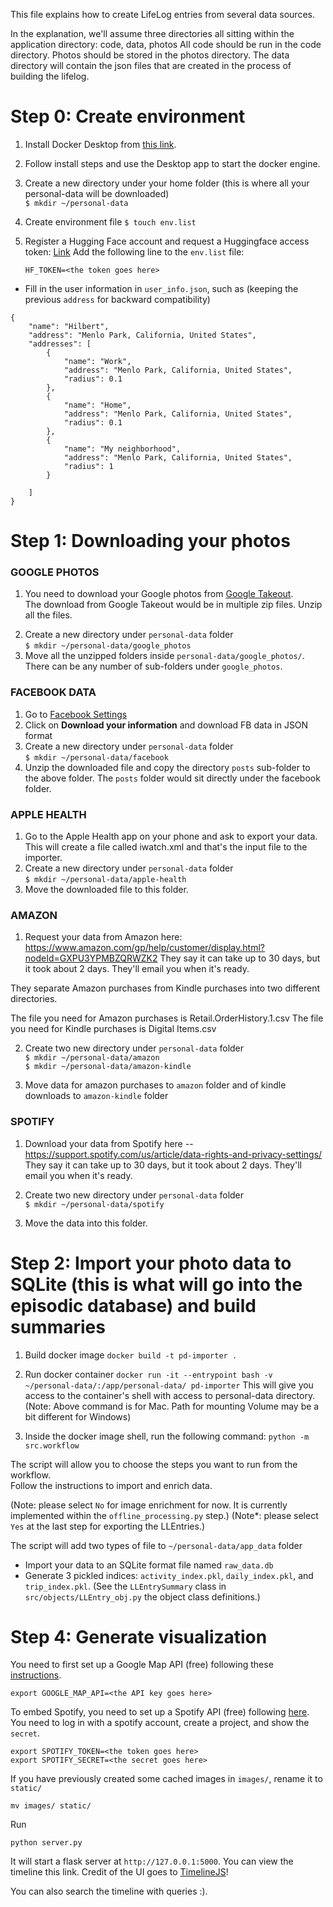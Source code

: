 This file explains how to create LifeLog entries from several data sources.


In the explanation, we'll assume three directories all sitting within the application directory:
  code, data, photos
  All code should be run in the code directory. Photos should be stored in the photos directory. The data directory will contain the json files that are created in the process of building the lifelog.

# Step 0: Create environment

1. Install Docker Desktop from [this link](https://docs.docker.com/desktop/).

2. Follow install steps and use the Desktop app to start the docker engine.

3. Create a new directory under your home folder (this is where all your personal-data will be downloaded)  
    ```$ mkdir ~/personal-data```

4. Create environment file
    ```$ touch env.list```

5. Register a Hugging Face account and request a Huggingface access token: [Link](https://huggingface.co/docs/hub/security-tokens)
    Add the following line to the `env.list` file:
    ```
   HF_TOKEN=<the token goes here>
    ```
* Fill in the user information in `user_info.json`, such as (keeping the previous ``address`` for backward compatibility)
```
{
    "name": "Hilbert",
    "address": "Menlo Park, California, United States",
    "addresses": [
        {
            "name": "Work",
            "address": "Menlo Park, California, United States",
            "radius": 0.1
        },
        {
            "name": "Home",
            "address": "Menlo Park, California, United States",
            "radius": 0.1
        },
        {
            "name": "My neighborhood",
            "address": "Menlo Park, California, United States",
            "radius": 1
        }

    ]
}
```

# Step 1: Downloading your photos

### GOOGLE PHOTOS
1. You need to download your Google photos from [Google Takeout](https://takeout.google.com/).  
The download from Google Takeout would be in multiple zip files. Unzip all the files.

<!-- 2. It may be the case that some of your photo files are .HEIC. In that case follow the steps below to convert them to .jpeg  
The easiest way to do this on a Mac is:

     -- Select the .HEIC files you want to convert.   
     -- Right click and choose "quick actions" and then you'll have an option to convert the image.  
     -- If you're converting many photos, this may take a few minutes. -->
2. Create a new directory under `personal-data` folder  
    ```$ mkdir ~/personal-data/google_photos```
3. Move all the unzipped folders inside `personal-data/google_photos/`. There can be any number of sub-folders under `google_photos`.

### FACEBOOK DATA
1. Go to [Facebook Settings](https://www.facebook.com/settings?tab=your_facebook_information) 
2. Click on <b>Download your information</b> and download FB data in JSON format
3. Create a new directory under `personal-data` folder  
    ```$ mkdir ~/personal-data/facebook```
3. Unzip the downloaded file and copy the directory `posts` sub-folder to the above folder. The `posts` folder would sit directly under the facebook folder.

### APPLE HEALTH
1. Go to the Apple Health app on your phone and ask to export your data. This will create a file called iwatch.xml and that's the input file to the importer.
2. Create a new directory under `personal-data` folder  
    ```$ mkdir ~/personal-data/apple-health```
3. Move the downloaded file to this folder.  

### AMAZON
1. Request your data from Amazon here: https://www.amazon.com/gp/help/customer/display.html?nodeId=GXPU3YPMBZQRWZK2
They say it can take up to 30 days, but it took about 2 days. They'll email you when it's ready.

They separate Amazon purchases from Kindle purchases into two different directories.

The file you need for Amazon purchases is Retail.OrderHistory.1.csv
The file you need for Kindle purchases is Digital Items.csv

2. Create two new directory under `personal-data` folder  
    ```$ mkdir ~/personal-data/amazon```  
    ```$ mkdir ~/personal-data/amazon-kindle```

3. Move data for amazon purchases to `amazon` folder and of kindle downloads to `amazon-kindle` folder

### SPOTIFY

1. Download your data from Spotify here -- https://support.spotify.com/us/article/data-rights-and-privacy-settings/
They say it can take up to 30 days, but it took about 2 days. They'll email you when it's ready.

2. Create two new directory under `personal-data` folder  
    ```$ mkdir ~/personal-data/spotify``` 

3. Move the data into this folder.

# Step 2: Import your photo data to SQLite (this is what will go into the episodic database) and build summaries

1. Build docker image
    ```docker build -t pd-importer .```

2. Run docker container
    ```docker run -it --entrypoint bash -v ~/personal-data/:/app/personal-data/ pd-importer```
    This will give you access to the container's shell with access to personal-data directory.
   (Note: Above command is for Mac. Path for mounting Volume may be a bit different for Windows)  

3. Inside the docker image shell, run the following command:
```python -m src.workflow```

The script will allow you to choose the steps you want to run from the workflow.  
Follow the instructions to import and enrich data. 

(Note: please select `No` for image enrichment for now. It is currently implemented within the `offline_processing.py` step.)
(Note*: please select `Yes` at the last step for exporting the LLEntries.)

The script will add two types of file to `~/personal-data/app_data` folder 
 - Import your data to an SQLite format file named `raw_data.db`
 - Generate 3 pickled indices: `activity_index.pkl`, `daily_index.pkl`, and `trip_index.pkl`. 
    (See the `LLEntrySummary` class in `src/objects/LLEntry_obj.py` the object class definitions.)
    


# Step 4: Generate visualization

You need to first set up a Google Map API (free) following these [instructions](https://developers.google.com/maps/documentation/embed/quickstart#create-project).

```
export GOOGLE_MAP_API=<the API key goes here>
```

To embed Spotify, you need to set up a Spotify API (free) following [here](https://developer.spotify.com/dashboard/applications). You need to log in with a spotify account, create a project, and show the `secret`.

```
export SPOTIFY_TOKEN=<the token goes here>
export SPOTIFY_SECRET=<the secret goes here>
```

If you have previously created some cached images in `images/`, rename it to `static/`
```
mv images/ static/
```

Run
```
python server.py
```

It will start a flask server at `http://127.0.0.1:5000`. You can view the timeline this link. Credit of the UI goes to [TimelineJS](https://timeline.knightlab.com/)!

You can also search the timeline with queries :).

<!--
# Step 6: Running the interactive GUI (WIP)

Make sure that you have installed QT from `requirements.txt`. Launch the interactive GUI:

```
python -m src.gui.main
```

Now you can search the timeline with queries!

#### Currently we use the BLIP package from Salesforce to generate captions.

----------
This part of README is in progress. Please ignore:

You will also be downloading data files from other services. Put these anywhere you want and make sure the importers point to the right place (there's always a variable at the top of the file with the pointer).

### GOOGLE TIMELINE
Go to Google Takeout -- https://takeout.google.com/settings/takeout and ask to download your maps data.

Clone  https://github.com/salesforce/BLIP

Run:
    
    python -m src.get_captions



### APPLE HEALTH
Run:
    
    python -m code.create_apple_health_LLEntries.py


# CREATING THE LIFELOG (old version)

## Step 1: create an inverted index from date to all the entries from the different services.

Run 
    
    python -m src.create_index
Make sure that the variable DATA_DIR is the absolute path to the data directory.

## Step 2: Create the summary entries (daily, monthly, more to come)

In create_summary_LLEntries.py there's a variable with a list of cities that you consider home or around your home (hence, if you're there, you're not on a trip). Update that list to suit your situation. It's a hack -- we'll do it automatically at some point.

Run 

    python -m src.create_summary_LLEntries.py

# VISUALIZATION

install PySimpleGUI

Run 

    python -m src.timeline.py

Make sure the variable image_directory_path points to the directory with your photos. -->
